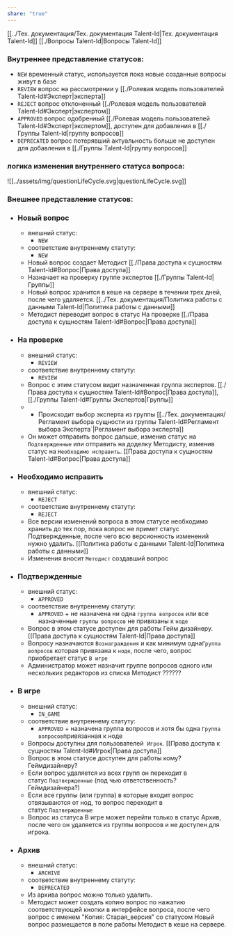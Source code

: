 ```yaml
---
share: "true"
---
```


[[../Тех. документация/Тех.  документация Talent-Id|Тех.  документация Talent-Id]]
[[./Вопросы Talent-Id|Вопросы Talent-Id]]


### Внутреннее представление статусов:

- `NEW` временный статус, используется пока новые созданные вопросы живут в базе
- `REVIEW` вопрос на рассмотрении у [[./Ролевая модель пользователей Talent-Id#Эксперт|эксперта]] 
- `REJECT` вопрос отклоненный  [[./Ролевая модель пользователей Talent-Id#Эксперт|экспертом]] 
- `APPROVED` вопрос одобренный  [[./Ролевая модель пользователей Talent-Id#Эксперт|экспертом]], доступен для добавления в [[./Группы Talent-Id|группу вопросов]]
- `DEPRECATED` вопрос потерявший актуальность больше не доступен для добавления в [[./Группы Talent-Id|группу вопросов]]

### логика изменения внутреннего статуса вопроса:

![[../assets/img/questionLifeCycle.svg|questionLifeCycle.svg]]

### Внешнее представление статусов:

- ### Новый вопрос 
	- внешний статус:
		- `NEW`
	- соответствие внутреннему статуту:
		- `NEW`
	- Новый вопрос создает Методист  [[./Права доступа к сущностям Talent-Id#Вопрос|Права доступа]]
	- Назначает на проверку группе экспертов [[./Группы Talent-Id|Группы]]
	- Новый вопрос хранится в кеше на сервере в течении трех дней, после чего удаляется. [[../Тех. документация/Политика работы с данными Talent-Id|Политика работы с данными]] 
	- Методист переводит вопрос в статус На проверке [[./Права доступа к сущностям Talent-Id#Вопрос|Права доступа]]

- ### На проверке
	- внешний статус:
		- `REVIEW`
	-  соответствие внутреннему статуту:
		- `REVIEW`
	- Вопрос с этим статусом видит назначенная группа экспертов. [[./Права доступа к сущностям Talent-Id#Вопрос|Права доступа]], [[./Группы Talent-Id#Группы Экспертов|Группы]]
	- - Происходит выбор эксперта из группы [[../Тех. документация/Регламент выбора сущности из группы Talent-Id#Регламент выбора Эксперта`|Регламент выбора эксперта]]
	- Он может отправить вопрос дальше, изменив статус на `Подтвержденные` или отправить на доделку Методисту,  изменив статус на `Необходимо исправить`.  [[Права доступа к сущностям Talent-Id#Вопрос|Права доступа]]

- ### Необходимо исправить
	- внешний статус:
		- `REJECT`
	- соответствие внутреннему статуту:
		- `REJECT`
	- Все версии изменений вопроса в этом статусе необходимо хранить до тех пор, пока вопрос не примет статус Подтвержденные, после чего всю версионность изменений нужно удалить. [[Политика работы с данными Talent-Id|Политика работы с данными]] 
	- Изменения вносит `Методист` создавший вопрос

- ### Подтвержденные
	- внешний статус:
		- `APPROVED`
	- соответствие внутреннему статуту:
		- `APPROVED` + не назначена ни одна `группа вопросов` или все назначенные `группы вопросов` не привязаны к `ноде`
	- Вопрос в этом статусе доступен для работы Гейм дизайнеру.   [[Права доступа к сущностям Talent-Id|Права доступа]] 
	- Вопросу назначаются `Вознаграждения` и как минимум одна`Группа вопросов` которая привязана к `ноде`, после чего, вопрос приобретает статус `В игре`
	- Администратор может назначит группе вопросов одного или нескольких редакторов из списка Методист ??????

- ### В игре
	- внешний статус:
		- `IN_GAME`
	- соответствие внутреннему статуту:
	    - `APPROVED` + назначена группа вопросов и хотя бы одна `Группа вопросов`привязанная к ноде
	- Вопросы доступны для пользователей  `Игрок`. [[Права доступа к сущностям Talent-Id#Игрок|Права доступа]]
	- Вопрос в этом статусе доступен для работы кому? Геймдизайнеру?
	- Если вопрос удаляется из всех групп он переходит в статус `Подтвержденные` (под чью ответственность? Геймдизайнера?)
	- Если все группы (или группа) в которые входит вопрос отвязываются от нод, то вопрос переходит в статус `Подтвержденные`
	- Вопрос из статуса В игре может перейти только в статус Архив, после чего он удаляется из группы вопросов и не доступен для игрока.

- ### Архив
	- внешний статус:
		- `ARCHIVE`
	- соответствие внутреннему статуту:
		- `DEPRECATED`
	- Из архива вопрос можно только удалить.  
	- Методист может создать копию вопрос по нажатию соответствующей кнопки в интерфейсе вопроса, после чего вопрос с именем "Копия: Старая_версия" со статусом Новый вопрос размещается в поле работы Методист в кеше на сервере.